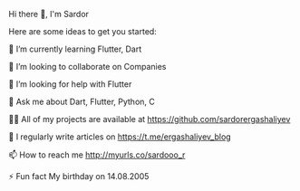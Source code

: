 Hi there 👋, I'm Sardor

Here are some ideas to get you started:

🌱 I’m currently learning Flutter, Dart

👯 I’m looking to collaborate on Companies

🤝 I’m looking for help with Flutter

💬 Ask me about Dart, Flutter, Python, C

👨‍💻 All of my projects are available at https://github.com/sardorergashaliyev

📝 I regularly write articles on https://t.me/ergashaliyev_blog

📫 How to reach me http://myurls.co/sardooo_r

⚡ Fun fact My birthday on 14.08.2005
